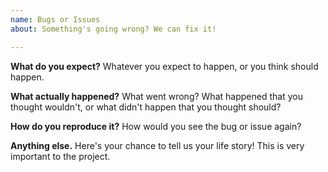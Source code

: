 ```yaml
---
name: Bugs or Issues
about: Something's going wrong? We can fix it!

---
```


**What do you expect?**
Whatever you expect to happen, or you think should happen.

**What actually happened?**
What went wrong? What happened that you thought wouldn't, or what didn't happen that you thought should?

**How do you reproduce it?**
How would you see the bug or issue again?

**Anything else.**
Here's your chance to tell us your life story! This is very important to the project.
